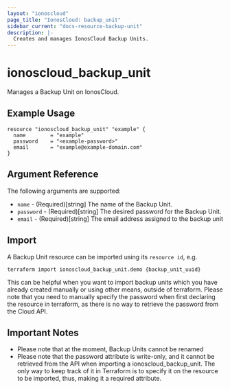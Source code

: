 ```yaml
---
layout: "ionoscloud"
page_title: "IonosCloud: backup_unit"
sidebar_current: "docs-resource-backup-unit"
description: |-
  Creates and manages IonosCloud Backup Units.
---
```


# ionoscloud_backup_unit

Manages a Backup Unit on IonosCloud.

## Example Usage

```hcl
resource "ionoscloud_backup_unit" "example" {
  name        = "example"
  password    = "<example-password>"
  email       = "example@example-domain.com"
}
```

## Argument Reference

The following arguments are supported:

- `name` - (Required)[string] The name of the Backup Unit.
- `password` - (Required)[string] The desired password for the Backup Unit.
- `email` - (Required)[string] The email address assigned to the backup unit

## Import

A Backup Unit resource can be imported using its `resource id`, e.g.

```shell
terraform import ionoscloud_backup_unit.demo {backup_unit_uuid}
```

This can be helpful when you want to import backup units which you have already created manually or using other means, outside of terraform. Please note that you need to manually specify the password when first declaring the resource in terraform, as there is no way to retrieve the password from the Cloud API.

## Important Notes

- Please note that at the moment, Backup Units cannot be renamed
- Please note that the password attribute is write-only, and it cannot be retrieved from the API when importing a ionoscloud_backup_unit. The only way to keep track of it in Terraform is to specify it on the resource to be imported, thus, making it a required attribute.